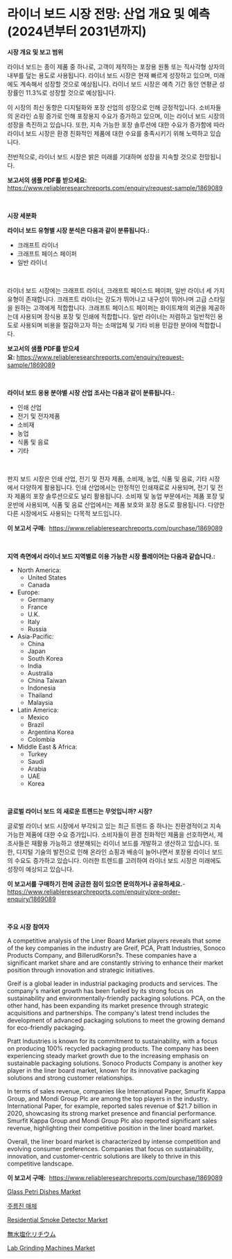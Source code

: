 <p><h1>라이너 보드 시장 전망: 산업 개요 및 예측 (2024년부터 2031년까지)</h1></p><p><strong>시장 개요 및 보고 범위</strong></p>
<p><p>라이너 보드는 종이 제품 중 하나로, 고객이 제작하는 포장용 원통 또는 직사각형 상자의 내부를 덮는 용도로 사용됩니다. 라이너 보드 시장은 현재 빠르게 성장하고 있으며, 미래에도 계속해서 성장할 것으로 예상됩니다. 라이너 보드 시장은 예측 기간 동안 연평균 성장률인 11.3%로 성장할 것으로 예상됩니다. </p><p>이 시장의 최신 동향은 디지털화와 포장 산업의 성장으로 인해 긍정적입니다. 소비자들의 온라인 쇼핑 증가로 인해 포장용지 수요가 증가하고 있으며, 이는 라이너 보드 시장의 성장을 촉진하고 있습니다. 또한, 지속 가능한 포장 솔루션에 대한 수요가 증가함에 따라 라이너 보드 시장은 환경 친화적인 제품에 대한 수요를 충족시키기 위해 노력하고 있습니다.</p><p>전반적으로, 라이너 보드 시장은 밝은 미래를 기대하며 성장을 지속할 것으로 전망됩니다.</p></p>
<p><strong>보고서의 샘플 PDF를 받으세요:</strong> <a href="https://www.reliableresearchreports.com/enquiry/request-sample/1869089">https://www.reliableresearchreports.com/enquiry/request-sample/1869089</a></p>
<p>&nbsp;</p>
<p><strong>시장 세분화</strong></p>
<p><strong>라이너 보드 유형별 시장 분석은 다음과 같이 분류됩니다.:</strong></p>
<p><ul><li>크래프트 라이너</li><li>크래프트 페이스 페이퍼</li><li>일반 라이너</li></ul></p>
<p>&nbsp;</p>
<p><p>라이너 보드 시장에는 크래프트 라이너, 크래프트 페이스드 페이퍼, 일반 라이너 세 가지 유형이 존재합니다. 크래프트 라이너는 강도가 뛰어나고 내구성이 뛰어나며 고급 스타일을 원하는 고객에게 적합합니다. 크래프트 페이스드 페이퍼는 화이트채의 외관을 제공하는데 사용되며 장식용 포장 및 인쇄에 적합합니다. 일반 라이너는 저렴하고 일반적인 용도로 사용되며 비용을 절감하고자 하는 소매업체 및 기타 비용 민감한 분야에 적합합니다.</p></p>
<p><strong>보고서의 샘플 PDF를 받으세요:</strong>&nbsp;<a href="https://www.reliableresearchreports.com/enquiry/request-sample/1869089">https://www.reliableresearchreports.com/enquiry/request-sample/1869089</a></p>
<p>&nbsp;</p>
<p><strong> 라이너 보드 응용 분야별 시장 산업 조사는 다음과 같이 분류됩니다.:</strong></p>
<p><ul><li>인쇄 산업</li><li>전기 및 전자제품</li><li>소비재</li><li>농업</li><li>식품 및 음료</li><li>기타</li></ul></p>
<p>&nbsp;</p>
<p><p>판지 보드 시장은 인쇄 산업, 전기 및 전자 제품, 소비재, 농업, 식품 및 음료, 기타 시장에서 다양하게 활용됩니다. 인쇄 산업에서는 안정적인 인쇄재료로 사용되며, 전기 및 전자 제품의 포장 솔루션으로도 널리 활용됩니다. 소비재 및 농업 부문에서는 제품 포장 및 운반에 사용되며, 식품 및 음료 산업에서는 제품 보호와 포장 용도로 활용됩니다. 다양한 다른 시장에서도 사용되는 다목적 보드입니다.</p></p>
<p><strong>이 보고서 구매:</strong>&nbsp; <a href="https://www.reliableresearchreports.com/purchase/1869089">https://www.reliableresearchreports.com/purchase/1869089</a></p>
<p>&nbsp;</p>
<p><strong>지역 측면에서 라이너 보드 지역별로 이용 가능한 시장 플레이어는 다음과 같습니다.:</strong></p>
<p><ul>
    <li>
        North America:
        <ul>
            <li>United States</li>
            <li>Canada</li>
        </ul>
    </li>
    <li>
        Europe:
        <ul>
            <li>Germany</li>
            <li>France</li>
            <li>U.K.</li>
            <li>Italy</li>
            <li>Russia</li>
        </ul>
    </li>
    <li>
        Asia-Pacific:
        <ul>
            <li>China</li>
            <li>Japan</li>
            <li>South Korea</li>
            <li>India</li>
            <li>Australia</li>
            <li>China Taiwan</li>
            <li>Indonesia</li>
            <li>Thailand</li>
            <li>Malaysia</li>
        </ul>
    </li>
    <li>
        Latin America:
        <ul>
            <li>Mexico</li>
            <li>Brazil</li>
            <li>Argentina Korea</li>
            <li>Colombia</li>
        </ul>
    </li>
    <li>
        Middle East & Africa:
        <ul>
            <li>Turkey</li>
            <li>Saudi</li>
            <li>Arabia</li>
            <li>UAE</li>
            <li>Korea</li>
        </ul>
    </li>
    </ul></p>
<p>&nbsp;</p>
<p><strong>글로벌 라이너 보드 의 새로운 트렌드는 무엇입니까? 시장?</strong></p>
<p><p>글로벌 라이너 보드 시장에서 부각되고 있는 최근 트렌드 중 하나는 친환경적이고 지속 가능한 제품에 대한 수요 증가입니다. 소비자들이 환경 친화적인 제품을 선호하면서, 제조사들은 재활용 가능하고 생분해되는 라이너 보드를 개발하고 생산하고 있습니다. 또한, 디지털 기술의 발전으로 인해 온라인 쇼핑과 배송이 늘어나면서 포장용 라이너 보드의 수요도 증가하고 있습니다. 이러한 트렌드를 고려하여 라이너 보드 시장은 미래에도 성장이 예상되고 있습니다.</p></p>
<p><strong>이 보고서를 구매하기 전에 궁금한 점이 있으면 문의하거나 공유하세요.</strong>- <a href="https://www.reliableresearchreports.com/enquiry/pre-order-enquiry/1869089">https://www.reliableresearchreports.com/enquiry/pre-order-enquiry/1869089</a></p>
<p>&nbsp;</p>
<p><strong>주요 시장 참여자</strong></p>
<p><p>A competitive analysis of the Liner Board Market players reveals that some of the key companies in the industry are Greif, PCA, Pratt Industries, Sonoco Products Company, and BillerudKorsn?s. These companies have a significant market share and are constantly striving to enhance their market position through innovation and strategic initiatives. </p><p>Greif is a global leader in industrial packaging products and services. The company's market growth has been fueled by its strong focus on sustainability and environmentally-friendly packaging solutions. PCA, on the other hand, has been expanding its market presence through strategic acquisitions and partnerships. The company's latest trend includes the development of advanced packaging solutions to meet the growing demand for eco-friendly packaging.</p><p>Pratt Industries is known for its commitment to sustainability, with a focus on producing 100% recycled packaging products. The company has been experiencing steady market growth due to the increasing emphasis on sustainable packaging solutions. Sonoco Products Company is another key player in the liner board market, known for its innovative packaging solutions and strong customer relationships.</p><p>In terms of sales revenue, companies like International Paper, Smurfit Kappa Group, and Mondi Group Plc are among the top players in the industry. International Paper, for example, reported sales revenue of $21.7 billion in 2020, showcasing its strong market presence and financial performance. Smurfit Kappa Group and Mondi Group Plc also reported significant sales revenue, highlighting their competitive position in the liner board market. </p><p>Overall, the liner board market is characterized by intense competition and evolving consumer preferences. Companies that focus on sustainability, innovation, and customer-centric solutions are likely to thrive in this competitive landscape.</p></p>
<p><strong>이 보고서 구매:</strong>&nbsp;&nbsp;<a href="https://www.reliableresearchreports.com/purchase/1869089">https://www.reliableresearchreports.com/purchase/1869089</a></p>
<p><p><a href="https://github.com/yoshih12/Market-Research-Report-List-2/blob/main/glass-petri-dishes-market.md">Glass Petri Dishes Market</a></p><p><a href="https://github.com/nuekbpymrrz5/Market-Research-Report-List-1/blob/main/26800983127.md">주름진 매체</a></p><p><a href="https://view.publitas.com/reportprime-1/residential-smoke-detector-market-research-report-unlocks-analysis-on-the-market-financial-status-market-size-and-market-revenue-upto-2031/">Residential Smoke Detector Market</a></p><p><a href="https://github.com/jkjreqjscoxx7/Market-Research-Report-List-1/blob/main/73312203584.md">無水塩化リチウム</a></p><p><a href="https://issuu.com/reportprime-2/docs/lab-grinding-machines-market-size-2030.pptx">Lab Grinding Machines Market</a></p></p>
